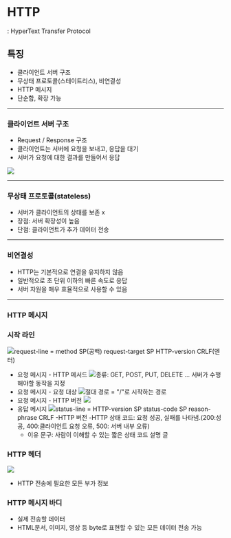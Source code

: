 # HTTP
: HyperText Transfer Protocol

>
## 특징
- 클라이언트 서버 구조
- 무상태 프로토콜(스테이트리스), 비연결성
- HTTP 메시지
- 단순함, 확장 가능

---

### 클라이언트 서버 구조
- Request / Response 구조
- 클라이언트는 서버에 요청을 보내고, 응답을 대기
- 서버가 요청에 대한 결과를 만들어서 응답

![](https://velog.velcdn.com/images/yseo14/post/288ad5d8-3781-4ff5-9740-b05781d9f201/image.png)

--- 
### 무상태 프로토콜(stateless)
- 서버가 클라이언트의 상태를 보존 x
- 장점: 서버 확장성이 높음
- 단점: 클라이언트가 추가 데이터 전송

---
### 비연결성
- HTTP는 기본적으로 연결을 유지하지 않음
- 일반적으로 초 단위 이하의 빠른 속도로 응답
- 서버 자원을 매우 효율적으로 사용할 수 있음

---

### HTTP 메시지

>
### 시작 라인
![](https://velog.velcdn.com/images/yseo14/post/ca6cdabf-8747-4d6e-b97c-b28dfae47d2c/image.png)request-line = method SP(공백) request-target SP HTTP-version CRLF(엔터)
- 요청 메시지 - HTTP 메서드
![](https://velog.velcdn.com/images/yseo14/post/2c985e61-c8ef-4c89-bc55-a4735315a223/image.png)종류: GET, POST, PUT, DELETE ...
서버가 수행해야할 동작을 지정
- 요청 메시지 - 요청 대상
![](https://velog.velcdn.com/images/yseo14/post/66f85b4c-ce07-4a9c-9320-864b38a354d1/image.png)절대 경로 = "/"로 시작하는 경로
- 요청 메시지 - HTTP 버전
![](https://velog.velcdn.com/images/yseo14/post/44d3a179-b44a-48bb-887d-2f16d75b47fe/image.png)</br>
- 응답 메시지
![](https://velog.velcdn.com/images/yseo14/post/b12f9dc3-bdb5-4790-b0d4-569358a52435/image.png)status-line =  HTTP-version SP status-code SP reason-phrase CRLF
	-HTTP 버전
    -HTTP 상태 코드: 요청 성공, 실패를 나타냄.(200:성공, 400:클라이언트 요청 오류, 500: 서버 내부 오류)
    - 이유 문구: 사람이 이해할 수 있는 짧은 상태 코드 설명 글
### HTTP 헤더
![](https://velog.velcdn.com/images/yseo14/post/ec867ee2-56c0-4d80-aaf6-54fcd6b41817/image.png)
 - HTTP 전송에 필요한 모든 부가 정보
### HTTP 메시지 바디
- 실제 전송할 데이터
- HTML문서, 이미지, 영상 등 byte로 표현할 수 있는 모든 데이터 전송 가능